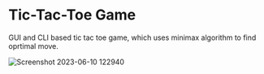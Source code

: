 # Tic-Tac-Toe Game 
GUI and CLI based tic tac toe game, which uses minimax algorithm to find oprtimal move.<br>


![Screenshot 2023-06-10 122940](https://github.com/rachit901109/tictactoe-pygame/assets/110279690/afcb7f63-8067-428a-b97c-6522faaadafb)
